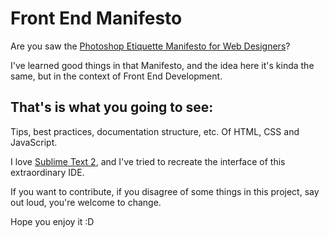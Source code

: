 Front End Manifesto
===================

Are you saw the [Photoshop Etiquette Manifesto for Web Designers](http://photoshopetiquette.com/)?

I've learned good things in that Manifesto, and the idea here it's kinda the same, but in the context of Front End Development.

That's is what you going to see:
--------------------------------

Tips, best practices, documentation structure, etc. Of HTML, CSS and JavaScript.

I love [Sublime Text 2](htttp://sublimetext.com), and I've tried to recreate the interface of this extraordinary IDE.

If you want to contribute, if you disagree of some things in this project, say out loud, 
you're welcome to change.

Hope you enjoy it :D